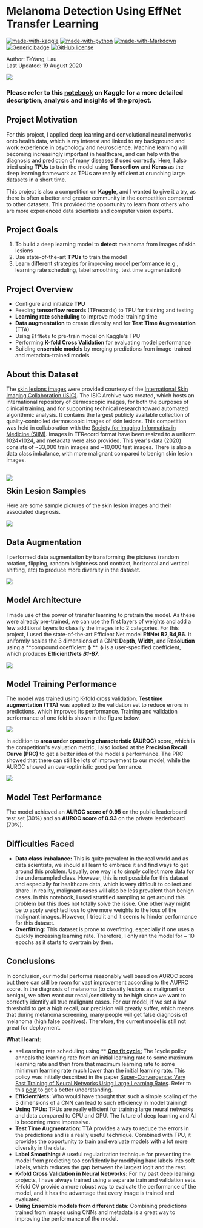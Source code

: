 # Melanoma Detection Using EffNet Transfer Learning 

[![made-with-kaggle](https://img.shields.io/badge/Made%20with-Kaggle-lightblue.svg)](https://www.kaggle.com/)
[![made-with-python](https://img.shields.io/badge/Made%20with-Python-blue.svg)](https://www.python.org/)
[![made-with-Markdown](https://img.shields.io/badge/Made%20with-Markdown-1f425f.svg)](http://commonmark.org)
[![Generic badge](https://img.shields.io/badge/STATUS-COMPLETED-<COLOR>.svg)](https://shields.io/)
[![GitHub license](https://img.shields.io/github/license/teyang-lau/Dog_Breeds_Classification_CNN.svg)](https://github.com/teyang-lau/Melanoma_Detection/blob/master/LICENSE)

Author: TeYang, Lau <br>
Last Updated: 19 August 2020

<img src = './Pictures/melanoma.jpg'>

### **Please refer to this [notebook](https://www.kaggle.com/teyang/melanoma-detection-using-effnet-and-meta-data) on Kaggle for a more detailed description, analysis and insights of the project.** 



## **Project Motivation** 

For this project, I applied deep learning and convolutional neural networks onto health data, which is my interest and linked to my background and work experience in psychology and neuroscience. Machine learning will becoming increasingly important in healthcare, and can help with the diagnosis and prediction of many diseases if used correctly. Here, I also tried using **TPUs** to train the model using **Tensorflow** and **Keras** as the deep learning framework as TPUs are really efficient at crunching large datasets in a short time.

This project is also a competition on **Kaggle**, and I wanted to give it a try, as there is often a better and greater community in the competition compared to other datasets. This provided the opportunity to learn from others who are more experienced data scientists and computer vision experts.



## **Project Goals** 

1. To build a deep learning model to **detect** melanoma from images of skin lesions
2. Use state-of-the-art **TPUs** to train the model
3.  Learn different strategies for improving model performance (e.g., learning rate scheduling, label smoothing, test time augmentation)



## **Project Overview** 

* Configure and initialize **TPU**
* Feeding **tensorflow records** (TFrecords) to TPU for training and testing
* **Learning rate scheduling** to improve model training time
* **Data augmentation** to create diversity and for **Test Time Augmentation** (TTA)
* Using `EffNets` to pre-train model on Kaggle's TPU
* Performing **K-fold Cross Validation** for evaluating model performance
* Building **ensemble models** by merging predictions from image-trained and metadata-trained models



## **About this Dataset** 

The [skin lesions images](https://www.kaggle.com/c/siim-isic-melanoma-classification/overview) were provided courtesy of the [International Skin Imaging Collaboration (ISIC)](https://www.isic-archive.com/#!/topWithHeader/wideContentTop/main). The ISIC Archive was created, which hosts an international repository of dermoscopic images, for both the purposes of clinical training, and for supporting technical research toward automated algorithmic analysis. It contains the largest publicly available collection of quality-controlled dermoscopic images of skin lesions. This competition was held in collaboration with the [Society for Imaging Informatics in Medicine (SIIM)](https://siim.org/). Images in TFRecord format have been resized to a uniform 1024x1024, and metadata were also provided. This year's data (2020) consists of ~33,000 train images and ~10,000 test images. There is also a data class imbalance, with more malignant compared to benign skin lesion images. 

<br>

<img src = './Pictures/data_inbalance.PNG' align="left">



## Skin Lesion Samples

Here are some sample pictures of the skin lesion images and their associated diagnosis. 

<img src = './Pictures/train_samples.PNG'>



## **Data Augmentation** 

I performed data augmentation by transforming the pictures (random rotation, flipping, random brightness and contrast, horizontal and vertical shifting, etc) to produce more diversity in the dataset. 

<img src = './Pictures/augmentation2.png'>



## **Model Architecture** 

I made use of the power of transfer learning to pretrain the model. As these were already pre-trained, we can use the first layers of weights and add a few additional layers to classify the images into 2 categories. For this project, I used the state-of-the-art Efficient Net model **EffNet B2,B4,B6**. It uniformly scales the 3 dimensions of a CNN: **Depth**, **Width**, and **Resolution** using a **compound coefficient ɸ **. ɸ is a user-specified coefficient, which produces **EfficientNets** ***B1-B7***.

<img src = './Pictures/effnet.png'>



## **Model Training Performance** 

The model was trained using K-fold cross validation. **Test time augmentation (TTA)** was applied to the validation set to reduce errors in predictions, which improves its performance. Training and validation performance of one fold is shown in the figure below.



<img src = './Pictures/train_val_plot.png'>



In addition to **area under operating characteristic (AUROC)** score, which is the competition's evaluation metric, I also looked at the **Precision Recall Curve (PRC)** to get a better idea of the model's performance. The PRC showed that there can still be lots of improvement to our model, while the AUROC showed an over-optimistic good performance.



<img src = './Pictures/AUC_PRC.png'>



## **Model Test Performance** 

The model achieved an **AUROC score of 0.95** on the public leaderboard test set (30%) and an **AUROC score of 0.93** on the private leaderboard (70%). 



## **Difficulties Faced** 

* **Data class imbalance:** This is quite prevalent in the real world and as data scientists, we should all learn to embrace it and find ways to get around this problem. Usually, one way is to simply collect more data for the undersampled class. However, this is not possible for this dataset and especially for healthcare data, which is very difficult to collect and share. In reality, malignant cases will also be less prevalent than benign cases. In this notebook, I used stratified sampling to get around this problem but this does not totally solve the issue. One other way might be to apply weighted loss to give more weights to the loss of the malignant images. However, I tried it and it seems to hinder performance for this dataset.
* **Overfitting:** This dataset is prone to overfitting, especially if one uses a quickly increasing learning rate. Therefore, I only ran the model for ~ 10 epochs as it starts to overtrain by then.



## **Conclusions** 

In conclusion, our model performs reasonably well based on AUROC score but there can still be room for vast improvement according to the AUPRC score. In the diagnosis of melanoma (to classify lesions as malignant or benign), we often want our recall/sensitivity to be high since we want to correctly identify all true malignant cases. For our model, if we set a low threshold to get a high recall, our precision will greatly suffer, which means that during melanoma screening, many people will get false diagnosis of melanoma (high false positives). Therefore, the current model is still not great for deployment.

**What I learnt:**

* **Learning rate scheduling using ** [**One fit cycle:**](https://pytorch.org/docs/stable/_modules/torch/optim/lr_scheduler.html#OneCycleLR) The 1cycle policy anneals the learning rate from an initial learning rate to some maximum learning rate and then from that maximum learning rate to some minimum learning rate much lower than the initial learning rate. This policy was initially described in the paper [Super-Convergence: Very Fast Training of Neural Networks Using Large Learning Rates](https://arxiv.org/abs/1708.07120). Refer to this [post](https://sgugger.github.io/the-1cycle-policy.html) to get a better understanding.
* **EfficientNets:** Who would have thought that such a simple scaling of the 3 dimensions of a CNN can lead to such efficiency in model training!
* **Using TPUs:** TPUs are really efficient for training large neural networks and data compared to CPU and GPU. The future of deep learning and AI is becoming more impressive.   
* **Test Time Augmentation:** TTA provides a way to reduce the errors in the predictions and is a really useful technique. Combined with TPU, it provides the opportunity to train and evaluate models with a lot more diversity in the data.
* **Label Smoothing:** A useful regularization technique for preventing the model from predicting too confidently by modifying hard labels into soft labels, which reduces the gap between the largest logit and the rest.
* **K-fold Cross Validation in Neural Networks:** For my past deep learning projects, I have always trained using a separate train and validation sets. K-fold CV provide a more robust way to evaluate the performance of the model, and it has the advantage that every image is trained and evaluated.  
* **Using Ensemble models from different data:** Combining predictions trained from images using CNNs and metadata is a great way to improving the performance of the model.

